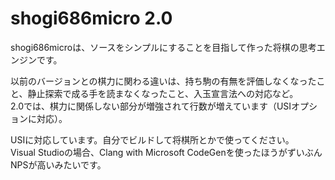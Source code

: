 # shogi686micro 2.0
shogi686microは、ソースをシンプルにすることを目指して作った将棋の思考エンジンです。

以前のバージョンとの棋力に関わる違いは、持ち駒の有無を評価しなくなったこと、静止探索で成る手を読まなくなったこと、入玉宣言法への対応など。  
2.0では、棋力に関係しない部分が増強されて行数が増えています（USIオプションに対応）。

USIに対応しています。自分でビルドして将棋所とかで使ってください。  
Visual Studioの場合、Clang with Microsoft CodeGenを使ったほうがずいぶんNPSが高いみたいです。
